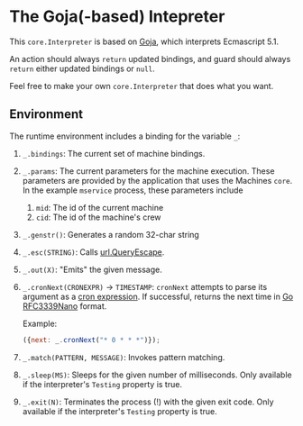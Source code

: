# The Goja(-based) Intepreter

This `core.Interpreter` is based on
[Goja](https://github.com/dop251/goja), which interprets Ecmascript
5.1.

An action should always `return` updated bindings, and guard should
always `return` either updated bindings or `null`.

Feel free to make your own `core.Interpreter` that does what you want.

## Environment

The runtime environment includes a binding for the variable `_`:

1. `_.bindings`: The current set of machine bindings.

1.  `_.params`: The current parameters for the machine execution.
    These parameters are provided by the application that uses the
    Machines `core`.  In the example `mservice` process, these
    parameters include
   
    1. `mid`: The id of the current machine
	1. `cid`: The id of the machine's crew

1. `_.genstr()`: Generates a random 32-char string

1. `_.esc(STRING)`: Calls [url.QueryEscape](https://golang.org/pkg/net/url/#QueryEscape).

1. `_.out(X)`: "Emits" the given message.

1.  `_.cronNext(CRONEXPR)` → `TIMESTAMP`: `cronNext` attempts to parse
    its argument as a
    [cron expression](https://github.com/gorhill/cronexpr). If
    successful, returns the next time in
    [Go RFC3339Nano](https://golang.org/pkg/time/#pkg-constants)
    format.
   
    Example:
	
	```Javascript
	({next: _.cronNext("* 0 * * *")});
	```

1. `_.match(PATTERN, MESSAGE)`: Invokes pattern matching.

1. `_.sleep(MS)`: Sleeps for the given number of milliseconds.  Only
   available if the interpreter's `Testing` property is true.

1. `_.exit(N)`: Terminates the process (!) with the given exit code.
   Only available if the interpreter's `Testing` property is true.

